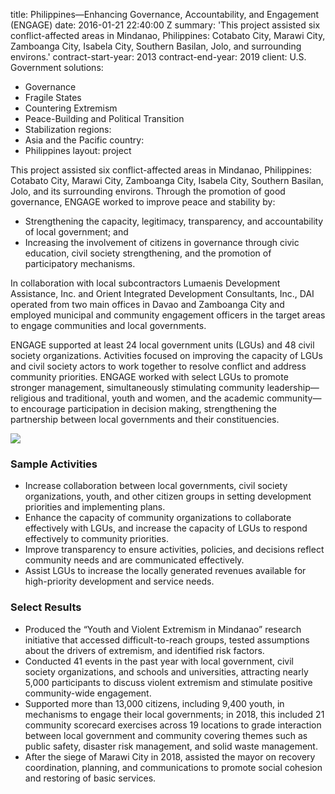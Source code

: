 
title: Philippines—Enhancing Governance, Accountability, and Engagement (ENGAGE)
date: 2016-01-21 22:40:00 Z
summary: 'This project assisted six conflict-affected areas in Mindanao, Philippines:
  Cotabato City, Marawi City, Zamboanga City, Isabela City, Southern Basilan, Jolo,
  and surrounding environs.'
contract-start-year: 2013
contract-end-year: 2019
client: U.S. Government
solutions:
- Governance
- Fragile States
- Countering Extremism
- Peace-Building and Political Transition
- Stabilization
regions:
- Asia and the Pacific
country:
- Philippines
layout: project


This project assisted six conflict-affected areas in Mindanao, Philippines: Cotabato City, Marawi City, Zamboanga City, Isabela City, Southern Basilan, Jolo, and its surrounding environs. Through the promotion of good governance, ENGAGE worked to improve peace and stability by:

* Strengthening the capacity, legitimacy, transparency, and accountability of local government; and
* Increasing the involvement of citizens in governance through civic education, civil society strengthening, and the promotion of participatory mechanisms.

In collaboration with local subcontractors Lumaenis Development Assistance, Inc. and Orient Integrated Development Consultants, Inc., DAI operated from two main offices in Davao and Zamboanga City and employed municipal and community engagement officers in the target areas to engage communities and local governments.

ENGAGE supported at least 24 local government units (LGUs) and 48 civil society organizations. Activities focused on improving the capacity of LGUs and civil society actors to work together to resolve conflict and address community priorities. ENGAGE worked with select LGUs to promote stronger management, simultaneously stimulating community leadership—religious and traditional, youth and women, and the academic community—to encourage participation in decision making, strengthening the partnership between local governments and their constituencies.

![][1]

### Sample Activities

* Increase collaboration between local governments, civil society organizations, youth, and other citizen groups in setting development priorities and implementing plans.
* Enhance the capacity of community organizations to collaborate effectively with LGUs, and increase the capacity of LGUs to respond effectively to community priorities.
* Improve transparency to ensure activities, policies, and decisions reflect community needs and are communicated effectively.
* Assist LGUs to increase the locally generated revenues available for high-priority development and service needs.

### Select Results

* Produced the “Youth and Violent Extremism in Mindanao” research initiative that accessed difficult-to-reach groups, tested assumptions about the drivers of extremism, and identified risk factors.
* Conducted 41 events in the past year with local government, civil society organizations, and schools and universities, attracting nearly 5,000 participants to discuss violent extremism and stimulate positive community-wide engagement.
* Supported more than 13,000 citizens, including 9,400 youth, in mechanisms to engage their local governments; in 2018, this included 21 community scorecard exercises across 19 locations to grade interaction between local government and community covering themes such as public safety, disaster risk management, and solid waste management.
* After the siege of Marawi City in 2018, assisted the mayor on recovery coordination, planning, and communications to promote social cohesion and restoring of basic services.

[1]: https://assetify-dai.com/projects/ENGAGE.jpg
